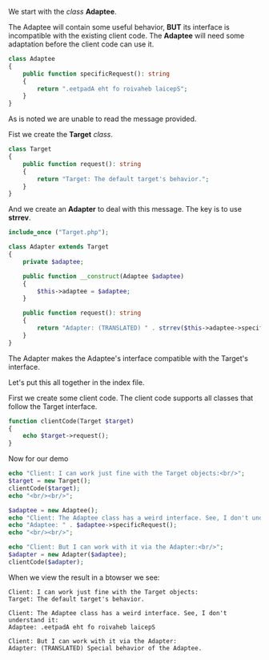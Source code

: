 We start with the *class* **Adaptee**.

The Adaptee will contain some useful behavior, **BUT** its interface is incompatible  with the existing client code. 
The **Adaptee** will need some adaptation before the client code can use it.

```php
class Adaptee
{
    public function specificRequest(): string
    {
        return ".eetpadA eht fo roivaheb laicepS";
    }
}
```

As is noted we are unable to read the message provided.

Fist we create the **Target** *class*.

```php
class Target
{
    public function request(): string
    {
        return "Target: The default target's behavior.";
    }
}
```

And we create an **Adapter** to deal with this message.
The key is to use **strrev**.

```php
include_once ("Target.php");

class Adapter extends Target
{
    private $adaptee;

    public function __construct(Adaptee $adaptee)
    {
        $this->adaptee = $adaptee;
    }

    public function request(): string
    {
        return "Adapter: (TRANSLATED) " . strrev($this->adaptee->specificRequest());
    }
}
```

The Adapter makes the Adaptee's interface compatible with the Target's interface.


Let's put this all together in the index file.

First we create some client code. The client code supports all classes that follow the Target interface.

```php
function clientCode(Target $target)
{
    echo $target->request();
}
```
 Now for our demo


```php
echo "Client: I can work just fine with the Target objects:<br/>";
$target = new Target();
clientCode($target);
echo "<br/><br/>";

$adaptee = new Adaptee();
echo "Client: The Adaptee class has a weird interface. See, I don't understand it:<br/>";
echo "Adaptee: " . $adaptee->specificRequest();
echo "<br/><br/>";

echo "Client: But I can work with it via the Adapter:<br/>";
$adapter = new Adapter($adaptee);
clientCode($adapter);
```

When we view the result in a btowser we see:

```run
Client: I can work just fine with the Target objects:
Target: The default target's behavior.

Client: The Adaptee class has a weird interface. See, I don't understand it:
Adaptee: .eetpadA eht fo roivaheb laicepS

Client: But I can work with it via the Adapter:
Adapter: (TRANSLATED) Special behavior of the Adaptee.
```


